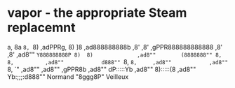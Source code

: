 # vapor - the appropriate Steam replacemnt
 a,  8a
 `8, `8)                            ,adPPRg,
  8)  ]8                        ,ad888888888b
 ,8' ,8'                    ,gPPR888888888888
,8' ,8'                 ,ad8""   `Y888888888P
8)  8)              ,ad8""        (8888888""
8,  8,          ,ad8""            d888""
`8, `8,     ,ad8""            ,ad8""
 `8, `" ,ad8""            ,ad8""
    ,gPPR8b           ,ad8""
   dP:::::Yb      ,ad8""
   8):::::(8  ,ad8""
   Yb:;;;:d888""  Normand
    "8ggg8P"      Veilleux
